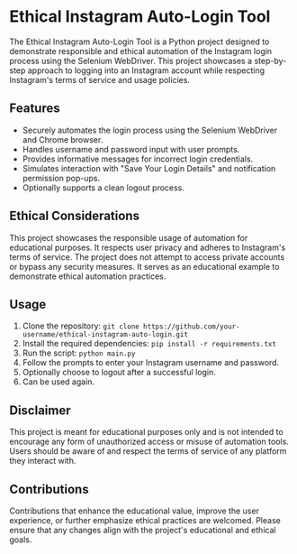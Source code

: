 # Ethical Instagram Auto-Login Tool

The Ethical Instagram Auto-Login Tool is a Python project designed to demonstrate responsible and ethical automation of the Instagram login process using the Selenium WebDriver. This project showcases a step-by-step approach to logging into an Instagram account while respecting Instagram's terms of service and usage policies.

## Features

- Securely automates the login process using the Selenium WebDriver and Chrome browser.
- Handles username and password input with user prompts.
- Provides informative messages for incorrect login credentials.
- Simulates interaction with "Save Your Login Details" and notification permission pop-ups.
- Optionally supports a clean logout process.

## Ethical Considerations

This project showcases the responsible usage of automation for educational purposes. It respects user privacy and adheres to Instagram's terms of service. The project does not attempt to access private accounts or bypass any security measures. It serves as an educational example to demonstrate ethical automation practices.

## Usage

1. Clone the repository: `git clone https://github.com/your-username/ethical-instagram-auto-login.git`
2. Install the required dependencies: `pip install -r requirements.txt`
3. Run the script: `python main.py`
4. Follow the prompts to enter your Instagram username and password.
5. Optionally choose to logout after a successful login.
6. Can be used again.

## Disclaimer

This project is meant for educational purposes only and is not intended to encourage any form of unauthorized access or misuse of automation tools. Users should be aware of and respect the terms of service of any platform they interact with.

## Contributions

Contributions that enhance the educational value, improve the user experience, or further emphasize ethical practices are welcomed. Please ensure that any changes align with the project's educational and ethical goals.

